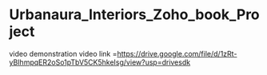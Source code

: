 # Urbanaura_Interiors_Zoho_book_Project


video demonstration video link =https://drive.google.com/file/d/1zRt-yBIhmpqER2oSo1pTbV5CK5hkeIsg/view?usp=drivesdk
